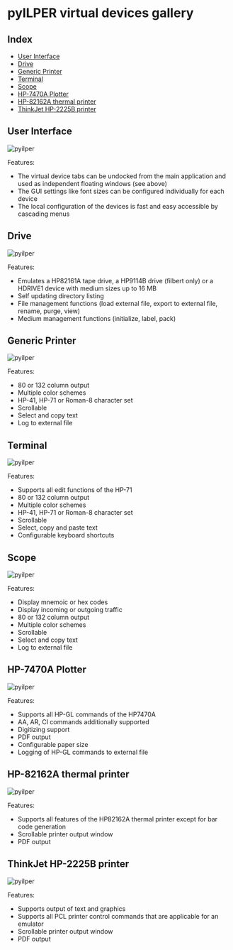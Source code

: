 ﻿pyILPER virtual devices gallery
===============================

Index
-----

* [User Interface](#user-interface)
* [Drive](#drive)
* [Generic Printer](#generic-printer)
* [Terminal](#terminal)
* [Scope](#scope)
* [HP-7470A Plotter](#hp-7470a-plotter)
* [HP-82162A thermal printer](#hp-82162a-thermal-printer)
* [ThinkJet HP-2225B printer](#thinkjet-hp-2225b-printer)

User Interface
--------------
![pyilper](https://github.com/bug400/pyilper/raw/master/img/pyilper_floatwindows.png)

Features:
* The virtual device tabs can be undocked from the main application and used as independent floating windows (see above)
* The GUI settings like font sizes can be configured individually for each device
* The local configuration of the devices is fast and easy accessible by cascading menus

Drive
-----
![pyilper](https://github.com/bug400/pyilper/raw/master/img/pyilper_drive.png)

Features:
* Emulates a HP82161A tape drive, a HP9114B drive (filbert only) or a HDRIVE1 device with medium sizes up to 16 MB
* Self updating directory listing 
* File management functions (load external file, export to external file, rename, purge, view)
* Medium management functions (initialize, label, pack)

Generic Printer
---------------
![pyilper](https://github.com/bug400/pyilper/raw/master/img/pyilper_printer.png)

Features:
* 80 or 132 column output
* Multiple color schemes
* HP-41, HP-71 or Roman-8 character set
* Scrollable
* Select and copy text 
* Log to external file

Terminal
--------
![pyilper](https://github.com/bug400/pyilper/raw/master/img/pyilper_terminal.png)

Features:
* Supports all edit functions of the HP-71
* 80 or 132 column output
* Multiple color schemes
* HP-41, HP-71 or Roman-8 character set
* Scrollable
* Select, copy and paste text
* Configurable keyboard shortcuts

Scope
-----
![pyilper](https://github.com/bug400/pyilper/raw/master/img/pyilper_scope.png)

Features:
* Display mnemoic or hex codes
* Display incoming or outgoing traffic
* 80 or 132 column output
* Multiple color schemes
* Scrollable
* Select and copy text 
* Log to external file

HP-7470A Plotter
----------------
![pyilper](https://github.com/bug400/pyilper/raw/master/img/pyilper_plotter.png)

Features:
* Supports all HP-GL commands of the HP7470A
* AA, AR, CI commands additionally supported
* Digitizing support
* PDF output
* Configurable paper size
* Logging of HP-GL commands to external file

HP-82162A thermal printer
-------------------------
![pyilper](https://github.com/bug400/pyilper/raw/master/img/pyilper_thermal.png)

Features:
* Supports all features of the HP82162A thermal printer except for bar code generation
* Scrollable printer output window
* PDF output

ThinkJet HP-2225B printer
-------------------------
![pyilper](https://github.com/bug400/pyilper/raw/master/img/pyilper_hp2225.png)

Features:
* Supports output of text and graphics
* Supports all PCL printer control commands that are applicable for an emulator
* Scrollable printer output window
* PDF output

